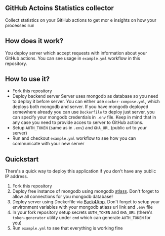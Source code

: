 ## GitHub Actoins Statistics collector
Collect statistics on your GitHub actions to get mor e insights on how your processes run

## How does it work?
You deploy server which accept requests with information about your GitHub actions. You can see usage in `example.yml` workflow in this repository.

## How to use it?

- Fork this repository
- Deploy backend server
Server uses mongodb as database so you need to deploy it before server. You can either use `docker-compose.yml`, which deploys both mongodb and server. If you have mongodb deployed somewhere already you can use `Dockerfile` to deploy just server, you can specify your mongodb credentials in `.env` file. Keep in mind that in any case you need to provide acces to server to GitHub actions.
- Setup `AUTH_TOKEN` (same as in `.env`) and `GHA_URL` (public url to your server)
- Run and checkout `example.yml` workflow to see how you can communicate with your new server

## Quickstart
There's a quick way to deploy this application if you don't have any public IP address.
1) Fork this repository
2) Deploy free instance of mongodb using mongodb [atlass](https://www.mongodb.com/atlas). Don't forget to allow all connections for you mongodb database!
3) Deploy server using Dockerfile via [Back4App](https://www.back4app.com/). Don't forget to setup your environment variables with your mongodb atlass url link and `.env` file
4) In your fork repository setup secrets `AUTH_TOKEN` and `GHA_URL` (there's `token-generator` utility under `cmd` which can generate `AUTH_TOKEN` for you)
5) Run `example.yml` to see that everything is working fine
